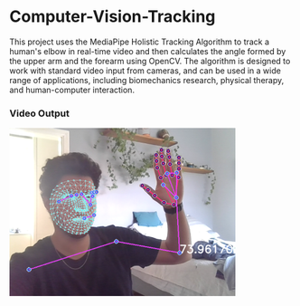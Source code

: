 # Computer-Vision-Tracking

This  project uses the MediaPipe Holistic Tracking Algorithm to track a human's elbow in real-time video and then calculates the angle formed by the upper arm and the forearm using OpenCV. The algorithm is designed to work with standard video input from cameras, and can be used in a wide range of applications, including biomechanics research, physical therapy, and human-computer interaction. 

### Video Output
<img src="output.png" width="400"> 
